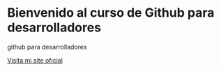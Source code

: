 # Bienvenido al curso de Github para desarrolladores 
github para desarrolladores

[Visita mi site oficial](http://greenlyon.com)
